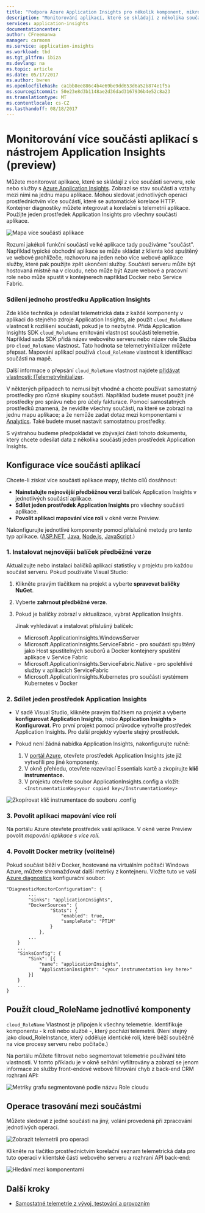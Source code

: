 ```yaml
---
title: "Podpora Azure Application Insights pro několik komponent, mikroslužeb a kontejnery | Microsoft Docs"
description: "Monitorování aplikací, které se skládají z několika součástí nebo role pro výkonu a využití."
services: application-insights
documentationcenter: 
author: CFreemanwa
manager: carmonm
ms.service: application-insights
ms.workload: tbd
ms.tgt_pltfrm: ibiza
ms.devlang: na
ms.topic: article
ms.date: 05/17/2017
ms.author: bwren
ms.openlocfilehash: ca1bb8ee886c4b4e69be9dd653d6a52b874e1f5a
ms.sourcegitcommit: 50e23e8d3b1148ae2d36dad3167936b4e52c8a23
ms.translationtype: MT
ms.contentlocale: cs-CZ
ms.lasthandoff: 08/18/2017
---
```

# <a name="monitor-multi-component-applications-with-application-insights-preview"></a>Monitorování více součásti aplikací s nástrojem Application Insights (preview)

Můžete monitorovat aplikace, které se skládají z více součásti serveru, role nebo služby s [Azure Application Insights](app-insights-overview.md). Zobrazí se stav součásti a vztahy mezi nimi na jednu mapu aplikace. Mohou sledovat jednotlivých operací prostřednictvím více součástí, které se automatické korelace HTTP. Kontejner diagnostiky můžete integrovat a korelační s telemetrií aplikace. Použijte jeden prostředek Application Insights pro všechny součásti aplikace. 

![Mapa více součásti aplikace](./media/app-insights-monitor-multi-role-apps/app-map.png)

Rozumí jakékoli funkční součástí velké aplikace tady používáme "součást". Například typické obchodní aplikace se může skládat z klienta kód spuštěný ve webové prohlížeče, rozhovoru na jeden nebo více webové aplikace služby, které pak použijte zpět ukončení služby. Součásti serveru může být hostovaná místně na v cloudu, nebo může být Azure webové a pracovní role nebo může spustit v kontejnerech například Docker nebo Service Fabric. 

### <a name="sharing-a-single-application-insights-resource"></a>Sdílení jednoho prostředku Application Insights 

Zde klíče technika je odesílat telemetrická data z každé komponenty v aplikaci do stejného zdroje Application Insights, ale použít `cloud_RoleName` vlastnost k rozlišení součásti, pokud je to nezbytné. Přidá Application Insights SDK `cloud_RoleName` emitování vlastnost součástí telemetrie. Například sada SDK přidá název webového serveru nebo název role Služba pro `cloud_RoleName` vlastnost. Tato hodnota se telemetryinitializer můžete přepsat. Mapování aplikací používá `cloud_RoleName` vlastnost k identifikaci součásti na mapě.

Další informace o přepsání `cloud_RoleName` vlastnost najdete [přidávat vlastnosti: ITelemetryInitializer](app-insights-api-filtering-sampling.md#add-properties-itelemetryinitializer).  

V některých případech to nemusí být vhodné a chcete používat samostatný prostředky pro různé skupiny součástí. Například budete muset použít jiné prostředky pro správu nebo pro účely fakturace. Pomocí samostatných prostředků znamená, že nevidíte všechny součásti, na které se zobrazí na jednu mapu aplikace; a že nemůže zadat dotaz mezi komponentami v [Analytics](app-insights-analytics.md). Také budete muset nastavit samostatnou prostředky.

S výstrahou budeme předpokládat ve zbývající části tohoto dokumentu, který chcete odesílat data z několika součástí jeden prostředek Application Insights.

## <a name="configure-multi-component-applications"></a>Konfigurace více součásti aplikací

Chcete-li získat více součásti aplikace mapy, těchto cílů dosáhnout:

* **Nainstalujte nejnovější předběžnou verzi** balíček Application Insights v jednotlivých součástí aplikace. 
* **Sdílet jeden prostředek Application Insights** pro všechny součásti aplikace.
* **Povolit aplikaci mapování více rolí** v okně verze Preview.

Nakonfigurujte jednotlivé komponenty pomocí příslušné metody pro tento typ aplikace. ([ASP.NET](app-insights-asp-net.md), [Java](app-insights-java-get-started.md), [Node.js](app-insights-nodejs.md), [JavaScript](app-insights-javascript.md).)

### <a name="1-install-the-latest-pre-release-package"></a>1. Instalovat nejnovější balíček předběžné verze

Aktualizujte nebo instalaci balíčků aplikací statistiky v projektu pro každou součást serveru. Pokud používáte Visual Studio:

1. Klikněte pravým tlačítkem na projekt a vyberte **spravovat balíčky NuGet**. 
2. Vyberte **zahrnout předběžné verze**.
3. Pokud je balíčky zobrazí v aktualizace, vybrat Application Insights. 

    Jinak vyhledávat a instalovat příslušný balíček:
    
    * Microsoft.ApplicationInsights.WindowsServer
    * Microsoft.ApplicationInsights.ServiceFabric - pro součásti spuštěný jako Host spustitelných souborů a Docker kontejnery spuštění aplikace v Service Fabric
    * Microsoft.ApplicationInsights.ServiceFabric.Native - pro spolehlivé služby v aplikacích ServiceFabric
    * Microsoft.ApplicationInsights.Kubernetes pro součásti systémem Kubernetes v Docker

### <a name="2-share-a-single-application-insights-resource"></a>2. Sdílet jeden prostředek Application Insights

* V sadě Visual Studio, klikněte pravým tlačítkem na projekt a vyberte **konfigurovat Application Insights**, nebo **Application Insights > Konfigurovat**. Pro první projekt pomocí průvodce vytvořte prostředek Application Insights. Pro další projekty vyberte stejný prostředek.
* Pokud není žádná nabídka Application Insights, nakonfigurujte ručně:

   1. V [portál Azure](https://portal,azure.com), otevřete prostředek Application Insights jste již vytvořili pro jiné komponenty.
   2. V okně přehledu, otevřete rozevírací Essentials kartě a zkopírujte **klíč instrumentace.**
   3. V projektu otevřete soubor ApplicationInsights.config a vložit:`<InstrumentationKey>your copied key</InstrumentationKey>`

![Zkopírovat klíč instrumentace do souboru .config](./media/app-insights-monitor-multi-role-apps/copy-instrumentation-key.png)


### <a name="3-enable-multi-role-application-map"></a>3. Povolit aplikaci mapování více rolí

Na portálu Azure otevřete prostředek vaší aplikace. V okně verze Preview povolit *mapování aplikace s více rolí*.

### <a name="4-enable-docker-metrics-optional"></a>4. Povolit Docker metriky (volitelné) 

Pokud součást běží v Docker, hostované na virtuálním počítači Windows Azure, můžete shromažďovat další metriky z kontejneru. Vložte tuto ve vaší [Azure diagnostics](../monitoring-and-diagnostics/azure-diagnostics.md) konfigurační soubor:

```
"DiagnosticMonitorConfiguration": {
        ...
        "sinks": "applicationInsights",
        "DockerSources": {
                "Stats": {
                    "enabled": true,
                    "sampleRate": "PT1M"
                }
            },
        ...
    }
    ...   
    "SinksConfig": {
        "Sink": [{
            "name": "applicationInsights",
            "ApplicationInsights": "<your instrumentation key here>"
        }]
    }
    ...
}

```

## <a name="use-cloudrolename-to-separate-components"></a>Použít cloud_RoleName jednotlivé komponenty

`cloud_RoleName` Vlastnost je připojen k všechny telemetrie. Identifikuje komponentu - k roli nebo službě -, který pochází telemetrii. (Není stejný jako cloud_RoleInstance, který odděluje identické rolí, které běží souběžně na více procesy serveru nebo počítače.)

Na portálu můžete filtrovat nebo segmentovat telemetrie používání této vlastnosti. V tomto příkladu je v okně selhání vyfiltrovány a zobrazí se jenom informace ze služby front-endové webové filtrování chyb z back-end CRM rozhraní API:

![Metriky grafu segmentované podle názvu Role cloudu](./media/app-insights-monitor-multi-role-apps/cloud-role-name.png)

## <a name="trace-operations-between-components"></a>Operace trasování mezi součástmi

Můžete sledovat z jedné součásti na jiný, volání provedená při zpracování jednotlivých operací.


![Zobrazit telemetrii pro operaci](./media/app-insights-monitor-multi-role-apps/show-telemetry-for-operation.png)

Klikněte na tlačítko prostřednictvím korelační seznam telemetrická data pro tuto operaci v klientské části webového serveru a rozhraní API back-end:

![Hledání mezi komponentami](./media/app-insights-monitor-multi-role-apps/search-across-components.png)


## <a name="next-steps"></a>Další kroky

* [Samostatné telemetrie z vývoj, testování a provozním](app-insights-separate-resources.md)
